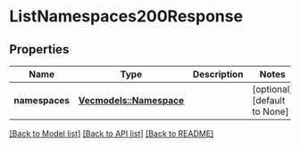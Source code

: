 # ListNamespaces200Response

## Properties
Name | Type | Description | Notes
------------ | ------------- | ------------- | -------------
**namespaces** | [**Vec<models::Namespace>**](array.md) |  | [optional] [default to None]

[[Back to Model list]](../README.md#documentation-for-models) [[Back to API list]](../README.md#documentation-for-api-endpoints) [[Back to README]](../README.md)


